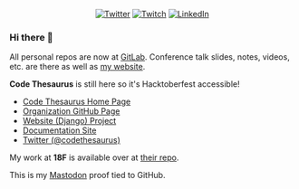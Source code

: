 <p align="center">
	<a href="https://twitter.com/geekygirlsarah"><img src="https://img.shields.io/twitter/follow/geekygirlsarah?label=Twitter&style=social" alt="Twitter"></a>
	<a href="https://www.twitch.tv/geekygirlsarah"><img src="https://img.shields.io/twitch/status/geekygirlsarah" alt="Twitch"></a>
	<a href="https://www.linkedin.com/in/sarahwithee"><img src="https://img.shields.io/badge/LinkedIn--_.svg?style=social&logo=linkedin" alt="LinkedIn"></a>
</p>

### Hi there 👋

All personal repos are now at [GitLab](https://gitlab.com/geekygirlsarah).
Conference talk slides, notes, videos, etc. are there as well as [my website](https://geekygirlsarah.com).

**Code Thesaurus** is still here so it's Hacktoberfest accessible! 
- [Code Thesaurus Home Page](https://codethesaur.us)
- [Organization GitHub Page](https://github.com/codethesaurus)
- [Website (Django) Project](https://github.com/codethesaurus/codethesaur.us)
- [Documentation Site](https://docs.codethesaur.us)
- [Twitter (@codethesaurus)](https://twitter.com/codethesaurus)

My work at **18F** is available over at [their repo](https://github.com/18f).

This is my <a rel="me" href="https://mastodon.social/@geekygirlsarah">Mastodon</a> proof tied to GitHub.

<!--
**geekygirlsarah/geekygirlsarah** is a ✨ _special_ ✨ repository because its `README.md` (this file) appears on your GitHub profile.

Here are some ideas to get you started:

- 🔭 I’m currently working on ...
- 🌱 I’m currently learning ...
- 👯 I’m looking to collaborate on ...
- 🤔 I’m looking for help with ...
- 💬 Ask me about ...
- 📫 How to reach me: ...
- 😄 Pronouns: ...
- ⚡ Fun fact: ...
-->
